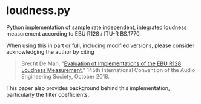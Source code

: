 # loudness.py

Python implementation of sample rate independent, integrated loudness measurement according to EBU R128 / ITU-R BS.1770. 

When using this in part or full, including modified versions, please consider acknowledging the author by citing
> Brecht De Man, "[Evaluation of Implementations of the EBU R128 Loudness Measurement](http://www.aes.org/e-lib/browse.cfm?elib=19790)," 145th International Convention of the Audio Engineering Society, October 2018. 

This paper also provides background behind this implementation, particularly the filter coefficients. 
